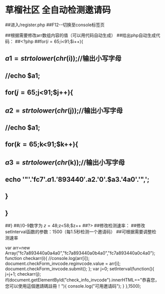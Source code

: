 # 草榴社区 全自动检测邀请码
##进入/register.php
##F12--切换至console标签页

##根据需要修改arr数组内容的值（可以用代码自动生成）
##给出php自动生成代码：
##<?php
##for($i=65;$i<91;$i++){
##    $a1=strtolower(chr($i));//输出小写字母
##    //echo $a1;
##    for($j=65;$j<91;$j++){
##        $a2=strtolower(chr($j));//输出小写字母
##        //echo $a1;
##        for($k=65;$k<91;$k++){
##            $a3=strtolower(chr($k));//输出小写字母
##            echo '"'.'fc7'.$a1.'893440'.$a2.'0'.$a3.'4a0'.'",';
##        }
##    }
##}
##//0-9数字为 $z=48;$z<58;$z++
##?>
##修改检测速率：
##修改setInterval函数的参数：1500（每1.5秒检测一个邀请码）
##可根据需要调整检测速率


var arr=new Array("fc7a893440a0a4a0","fc7a893440a0b4a0","fc7a893440a0c4a0");
function checkarr(i){
	//console.log(arr[i]);
	document.checkForm_invcode.reginvcode.value = arr[i];
	document.checkForm_invcode.submit();
};
var j=0;
setInterval(function(){
	j=j+1;
	checkarr(j);
	if(document.getElementById("check_info_invcode").innerHTML=="<span class='sgreen'>恭喜您，您可以使用這個邀請碼註冊！</span>"){
            console.log("可用邀请码");
    }
},1500);
